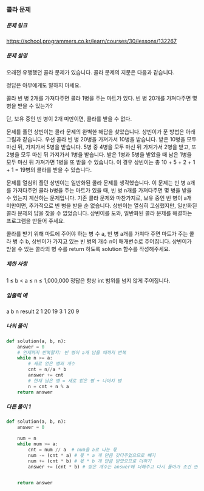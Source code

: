 ### 콜라 문제


##### 문제 링크

https://school.programmers.co.kr/learn/courses/30/lessons/132267



##### 문제 설명

오래전 유행했던 콜라 문제가 있습니다. 콜라 문제의 지문은 다음과 같습니다.

정답은 아무에게도 말하지 마세요.

콜라 빈 병 2개를 가져다주면 콜라 1병을 주는 마트가 있다. 빈 병 20개를 가져다주면 몇 병을 받을 수 있는가?

단, 보유 중인 빈 병이 2개 미만이면, 콜라를 받을 수 없다.

문제를 풀던 상빈이는 콜라 문제의 완벽한 해답을 찾았습니다. 상빈이가 푼 방법은 아래 그림과 같습니다. 우선 콜라 빈 병 20병을 가져가서 10병을 받습니다. 받은 10병을 모두 마신 뒤, 가져가서 5병을 받습니다. 5병 중 4병을 모두 마신 뒤 가져가서 2병을 받고, 또 2병을 모두 마신 뒤 가져가서 1병을 받습니다. 받은 1병과 5병을 받았을 때 남은 1병을 모두 마신 뒤 가져가면 1병을 또 받을 수 있습니다. 이 경우 상빈이는 총 10 + 5 + 2 + 1 + 1 = 19병의 콜라를 받을 수 있습니다.


문제를 열심히 풀던 상빈이는 일반화된 콜라 문제를 생각했습니다. 이 문제는 빈 병 a개를 가져다주면 콜라 b병을 주는 마트가 있을 때, 빈 병 n개를 가져다주면 몇 병을 받을 수 있는지 계산하는 문제입니다. 기존 콜라 문제와 마찬가지로, 보유 중인 빈 병이 a개 미만이면, 추가적으로 빈 병을 받을 순 없습니다. 상빈이는 열심히 고심했지만, 일반화된 콜라 문제의 답을 찾을 수 없었습니다. 상빈이를 도와, 일반화된 콜라 문제를 해결하는 프로그램을 만들어 주세요.

콜라를 받기 위해 마트에 주어야 하는 병 수 a, 빈 병 a개를 가져다 주면 마트가 주는 콜라 병 수 b, 상빈이가 가지고 있는 빈 병의 개수 n이 매개변수로 주어집니다. 상빈이가 받을 수 있는 콜라의 병 수를 return 하도록 solution 함수를 작성해주세요.


##### 제한 사항

1 ≤ b < a ≤ n ≤ 1,000,000
정답은 항상 int 범위를 넘지 않게 주어집니다.


##### 입출력 예

a 	b 	n	  result
2   1	  20	19
3   1     20    9


##### 나의 풀이

```py
def solution(a, b, n):
    answer = 0
    # 언제까지 반복할지: 빈 병이 a개 남을 때까지 반복
    while n >= a:
        # 새로 얻은 병의 개수
        cnt = n//a * b
        answer += cnt
        # 현재 남은 병 = 새로 얻은 병 + 나머지 병
        n = cnt + n % a 
    return answer
```


##### 다른 풀이 1

```py
def solution(a, b, n):
    answer = 0

    num = n
    while num >= a:
        cnt = num // a  # num을 a로 나눈 몫
        num -= (cnt * a) # 몫 * a 개 만큼 갖다주었으므로 빼기
        num += (cnt * b) # 몫 * b 개 만큼 받았으므로 더하기
        answer += (cnt * b) # 받은 개수는 answer에 더해주고 다시 돌아가 조건 만족할 때까지 while문 반복


    return answer
```